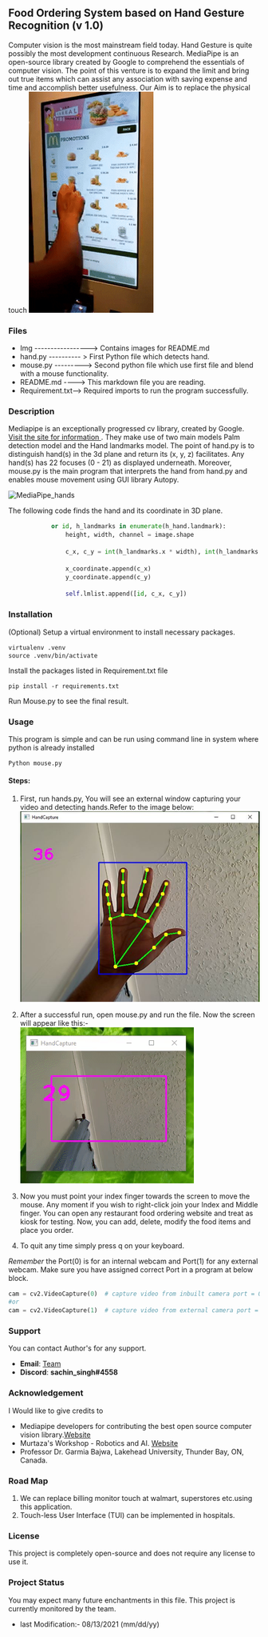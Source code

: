 ## Food Ordering System based on Hand Gesture Recognition (v 1.0)
Computer vision is the most mainstream field today. 
Hand Gesture is quite possibly the most development continuous 
Research. MediaPipe is an open-source library created by Google 
to comprehend the essentials of computer vision. 
The point of this venture is to expand the limit and bring 
out true items which can assist any association with saving 
expense and time and accomplish better usefulness. Our Aim is to replace the physical touch
![Food](Img/Kiosk.gif)

### Files
- Img -----------------> Contains images for README.md 
- hand.py ---------- > First Python file which detects hand.
- mouse.py ---------> Second python file which use first file and blend with a mouse functionality.   
- README.md ----> This markdown file you are reading.
- Requirement.txt--> Required imports to run the program successfully.

### Description
Mediapipe is an exceptionally progressed cv library, created by Google.
[ Visit the site for information ](https://google.github.io/mediapipe/solutions/hands.html "Mediapipe Hands"). 
They make use of two main models Palm detection model and the Hand landmarks model. The point of hand.py is to distinguish hand(s) in the 3d plane and return its (x, y, z) facilitates. 
Any hand(s) has 22 focuses (0 - 21) as displayed underneath. 
Moreover, mouse.py is the main program that interprets 
the hand from hand.py and enables mouse movement using GUI library Autopy.

![MediaPipe_hands](https://google.github.io/mediapipe/images/mobile/hand_landmarks.png)

The following code finds the hand and its coordinate in 3D plane.
``` python
            or id, h_landmarks in enumerate(h_hand.landmark):
                height, width, channel = image.shape

                c_x, c_y = int(h_landmarks.x * width), int(h_landmarks.y * height)

                x_coordinate.append(c_x)
                y_coordinate.append(c_y)

                self.lmlist.append([id, c_x, c_y])
```
### Installation
(Optional) Setup a virtual environment to install necessary packages.
``` commandline
virtualenv .venv
source .venv/bin/activate
```
Install the packages listed in Requirement.txt file
```shell
pip install -r requirements.txt
```
Run Mouse.py to see the final result.

### Usage
This program is simple and can be run using command line in system where python is already installed
```shell
Python mouse.py
```
#### Steps:
1. First, run hands.py, You will see an external window capturing your video and detecting hands.Refer to the image below:
![Hand Image](Img/hand_model_1.JPG)
2. After a successful run, open mouse.py and run the file. 
   Now the screen will appear like this:- 
   ![ Mouse Gif](Img/mouse.gif)

3. Now you must point your index finger towards the screen to move the mouse. 
   Any moment if you wish to right-click join your Index and Middle finger. 
   You can open any restaurant food ordering website and treat as kiosk for testing.
   Now, you can add, delete, modify the food items and place you order. 

4. To quit any time simply press q on your keyboard.

_Remember_ the Port(0) is for an internal webcam and Port(1) for any external webcam. Make sure you have assigned
correct Port in a program at below block.
```python
cam = cv2.VideoCapture(0)  # capture video from inbuilt camera port = 0
#or
cam = cv2.VideoCapture(1)  # capture video from external camera port = 1
```
### Support
You can contact Author's for any support.
* __Email__: [Team](mailto:singhs171@lakeheadu.ca?subject=[GitHub]%20Source%20Han%20Sans)
* __Discord__: **sachin_singh#4558**
### Acknowledgement 
I Would like to give credits to 
* Mediapipe developers for contributing the best open source computer vision library.[Website](https://google.github.io/mediapipe/)
* Murtaza's Workshop - Robotics and AI. [Website](https://www.computervision.zone/courses/hand-tracking/
)
* Professor Dr. Garmia Bajwa, Lakehead University, Thunder Bay, ON, Canada.   
 ### Road Map
1. We can replace billing monitor touch at walmart, superstores etc.using this application.
2. Touch-less User Interface (TUI) can be implemented in hospitals.

### License
This project is completely open-source and does not require any license to use it.

### Project Status
You may expect many future enchantments in this file. This project is currently monitored by the team.
* last Modification:- 08/13/2021 (mm/dd/yy)